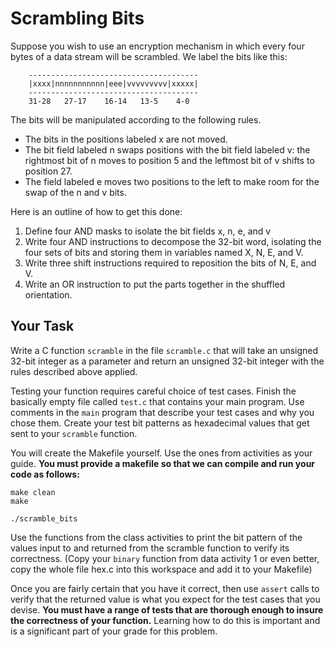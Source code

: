 # Scrambling Bits

Suppose you wish to use an encryption mechanism in which every four bytes of a
data stream will be scrambled. We label the bits like this:

```
    --------------------------------------
    |xxxx|nnnnnnnnnnn|eee|vvvvvvvvv|xxxxx|
    --------------------------------------
    31-28   27-17    16-14   13-5    4-0
```

The bits will be manipulated according to the following rules.


* The bits in the positions labeled x are not moved.
* The bit field labeled n swaps positions with the bit field labeled v: the
  rightmost bit of n moves to position 5 and the leftmost bit of v shifts to
  position 27.
* The field labeled e moves two positions to the left to make room for the swap
  of the n and v bits.

Here is an outline of how to get this done:

1. Define four AND masks to isolate the bit fields x, n, e, and v
2. Write four AND instructions to decompose the 32-bit word, isolating the four
   sets of bits and storing them in variables named X, N, E, and V.
3. Write three shift instructions required to reposition the bits of N, E, and
   V.
4. Write an OR instruction to put the parts together in the shuffled
   orientation.

## Your Task
Write a C function `scramble` in the file `scramble.c` that will take an
unsigned 32-bit integer as a parameter and return an unsigned 32-bit integer
with the rules described above applied. 

Testing your function requires careful choice of test cases. Finish the
basically empty file called `test.c` that contains your main program. Use
comments in the `main` program that describe your test cases and why you chose
them. Create your test bit patterns as hexadecimal values that get sent to your
`scramble` function.

You will create the Makefile yourself. Use the ones from activities as your
guide. **You must provide a makefile so that we can compile and run your code
as follows:**

    make clean
    make 

    ./scramble_bits

Use the functions from the class activities to print the bit pattern of the
values input to and returned from the scramble function to verify its
correctness. (Copy your `binary` function from data activity 1 or even better,
copy the whole file hex.c into this workspace and add it to your Makefile)

Once you are fairly certain that you have it correct, then use `assert` calls
to verify that the returned value is what you expect for the test cases that
you devise. **You must have a range of tests that are thorough enough to insure
the correctness of your function.** Learning how to do this is important and is
a significant part of your grade for this problem.

